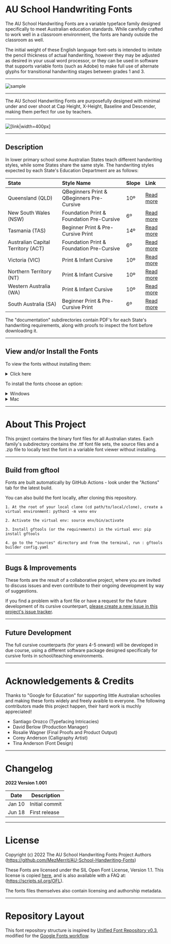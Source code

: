 # AU School Handwriting Fonts

The AU School Handwriting Fonts are a variable typeface family designed specifically to meet Australian education standards. While carefully crafted to work well in a classroom environment, the fonts are handy outside the classroom as well.

The initial weight of these English language font-sets is intended to imitate the pencil thickness of actual handwriting, however they may be adjusted as desired in your usual word processor, or they can be used in software that supports variable fonts (such as Adobe) to make full use of alternate glyphs for transitional handwriting stages between grades 1 and 3.

- - - -

![sample](https://user-images.githubusercontent.com/34974280/174459889-e3fd7e6f-2193-41a6-9b7a-0450bae2c3b3.png)

- - - -

The AU School Handwriting Fonts are purposefully designed with minimal under and over shoot at Cap Height, X-Height, Baseline and Descender, making them perfect for use by teachers. 

- - - -

![[link|width=400px]](https://user-images.githubusercontent.com/34974280/159198981-e06b4972-3e52-4065-a402-58fd5b1ba301.png "NSW Ruled Exercise Book")

- - - -

## Description ##

In lower primary school some Australian States teach different handwriting styles, while some States share the same style. The handwriting styles expected by each State's Education Department are as follows:

State | Style Name | Slope | Link
| :--- | :--- | :--- | :---
Queensland (QLD)  | QBeginners Print & QBeginners Pre-Cursive | 10º | [Read more](https://github.com/MezMerrit/AU-School-Handwriting-Fonts/tree/main/QLD-School-Fonts "Read more")
New South Wales (NSW) | Foundation Print & Foundation Pre-Cursive | 6º | [Read more](https://github.com/MezMerrit/AU-School-Handwriting-Fonts/tree/main/NSW-ACT-School-Fonts "Read more")
Tasmania (TAS) | Beginner Print & Pre-Cursive Print | 14º | [Read more](https://github.com/MezMerrit/AU-School-Handwriting-Fonts/tree/main/TAS-School-Fonts "Read more")
Australian Capital Territory (ACT) | Foundation Print & Foundation Pre-Cursive | 6º |  [Read more](https://github.com/MezMerrit/AU-School-Handwriting-Fonts/tree/main/NSW-ACT-School-Fonts "Read more")
Victoria (VIC) | Print & Infant Cursive | 10º| [Read more](https://github.com/MezMerrit/AU-School-Handwriting-Fonts/tree/main/VIC-WA-NT-School-fonts "Read more")
Northern Territory (NT) | Print & Infant Cursive | 10º | [Read more](https://github.com/MezMerrit/AU-School-Handwriting-Fonts/tree/main/VIC-WA-NT-School-fonts "Read more")
Western Australia (WA) | Print & Infant Cursive | 10º | [Read more](https://github.com/MezMerrit/AU-School-Handwriting-Fonts/tree/main/VIC-WA-NT-School-fonts "Read more")
South Australia (SA) | Beginner Print & Pre-Cursive Print | 6º | [Read more](https://github.com/MezMerrit/AU-School-Handwriting-Fonts/tree/main/SA-School-Fonts "Read more")

The "documentation" subdirectories contain PDF's for each State's handwriting requirements, along with proofs to inspect the font before downloading it.

- - - -

## View and/or Install the Fonts ##

To view the fonts without installing them:

<details>
   <summary>Click here</summary>

Click the link above matching the Australian State that you live in. 

1. Download the .zip file and unpack it. 
2. Double-click the .html file.
3. Adjust the sliders at the top of the page.

![Font Viewer](https://user-images.githubusercontent.com/34974280/174448031-b3235cea-d3f9-4194-9a05-d9e2d5585775.png)
</details>

To install the fonts choose an option:

<details>
  <summary>Windows</summary>

1. Open the *Windows Control Panel*
2. Select *Appearance and Personalization*
3. At the bottom, select *Fonts*
4. To add a font, simply drag the .ttf file into the font window.
5. Click Click Yes when prompted.

</details>
<details>
  <summary>Mac</summary>

1. Double-click the .ttf file
2. Click Install Font in the font preview window
3. After validation, it will open in the Font Book app

</details>

- - - -

# About This Project #

This project contains the binary font files for all Australian states. Each family's subdirectory contains the .ttf font file sets, the source files and a .zip file to locally test the font in a variable font viewer without installing.

- - - -

## Build from gftool ##

Fonts are built automatically by GitHub Actions - look under the "Actions" tab for the latest build.

You can also build the font locally, after cloning this repository.

```
1. At the root of your local clone (cd path/to/local/clone), create a virtual environment: python3 -m venv env

2. Activate the virtual env: source env/bin/activate

3. Install gftools (or the requirements) in the virtual env: pip install gftools

4. go to the "sources" directory and from the terminal, run : gftools builder config.yaml
```

- - - -

## Bugs & Improvements ##

These fonts are the result of a collaborative project, where you are invited to discuss issues and even contribute to their ongoing development by way of suggestions.

If you find a problem with a font file or have a request for the future development of its cursive counterpart, [please create a new issue in this project's issue tracker](https://github.com/MezMerrit/AU-School-Handwriting-Fonts/issues "Go to the issue tracker").

- - - -

## Future Development ##

The full cursive counterparts (for years 4-5 onward) will be developed in due course, using a different software package designed specifically for cursive fonts in school/teaching environments.

- - - -

# Acknowledgements & Credits #

Thanks to "Google for Education" for supporting little Australian schoolies and making these fonts widely and freely avaible to everyone. The following contributors made this project happen, their hard work is muchly appreciated!

- Santiago Orozco (Typefacing Intricacies)
- David Berlow (Production Manager)
- Rosalie Wagner (Final Proofs and Product Output)
- Corey Anderson (Calligraphy Artist)
- Tina Anderson (Font Design)

- - - -

# Changelog #

**2022 Version 1.001**

Date          | Description
------------- | -------------
Jan 10        | Initial commit
Jun 18        | First release

- - - -

# License #

Copyright (c) 2022 The AU School Handwriting Fonts Project Authors (https://github.com/MezMerrit/AU-School-Handwriting-Fonts)

These Fonts are licensed under the SIL Open Font License, Version 1.1. This license is copied [here](https://github.com/MezMerrit/AU-School-Handwriting-Fonts/blob/main/OFL.txt "SIL Open Font License"), and is also available with a FAQ at: (https://scripts.sil.org/OFL).

The fonts files themselves also contain licensing and authorship metadata.

- - - -

# Repository Layout #

This font repository structure is inspired by [Unified Font Repository v0.3](https://github.com/unified-font-repository/Unified-Font-Repository), modified for the [Google Fonts workflow](https://github.com/googlefonts/googlefonts-project-template).
